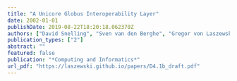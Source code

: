 ```yaml
---
title: "A Unicore Globus Interoperability Layer"
date: 2002-01-01
publishDate: 2019-08-22T18:20:18.062370Z
authors: ["David Snelling", "Sven van den Berghe", "Gregor von Laszewski", "Philipp Wieder", "D. Breuer", "Jon MacLaren", "Denis Nicole", "John Brooke", "Hans-Christian Hoppe."]
publication_types: ["2"]
abstract: ""
featured: false
publication: "*Computing and Informatics*"
url_pdf: "https://laszewski.github.io/papers/D4.1b_draft.pdf"
---
```


